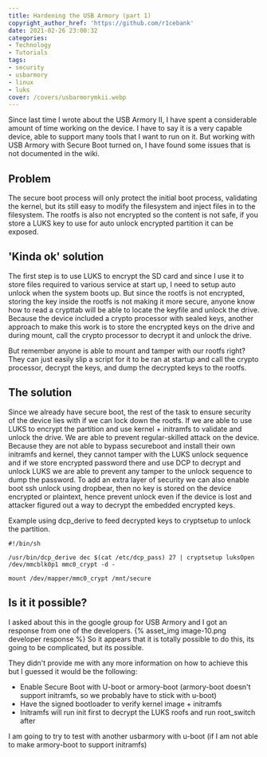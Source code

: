 ```yaml
---
title: Hardening the USB Armory (part 1)
copyright_author_href: 'https://github.com/r1cebank'
date: 2021-02-26 23:00:32
categories:
- Technology
- Tutorials
tags:
- security
- usbarmory
- linux
- luks
cover: /covers/usbarmorymkii.webp
---
```

Since last time I wrote about the USB Armory II, I have spent a considerable amount of time working on the device. I have to say it is a very capable device, able to support many tools that I want to run on it. But working with USB Armory with Secure Boot turned on, I have found some issues that is not documented in the wiki.

## Problem

The secure boot process will only protect the initial boot process, validating the kernel, but its still easy to modify the filesystem and inject files in to the filesystem. The rootfs is also not encrypted so the content is not safe, if you store a LUKS key to use for auto unlock encrypted partition it can be exposed.

## 'Kinda ok' solution

The first step is to use LUKS to encrypt the SD card and since I use it to store files required to various service at start up, I need to setup auto unlock when the system boots up. But since the rootfs is not encrypted, storing the key inside the rootfs is not making it more secure, anyone know how to read a crypttab will be able to locate the keyfile and unlock the drive. Because the device included a crypto processor with sealed keys, another approach to make this work is to store the encrypted keys on the drive and during mount, call the crypto processor to decrypt it and unlock the drive. 

But remember anyone is able to mount and tamper with our rootfs right? They can just easily slip a script for it to be ran at startup and call the crypto processor, decrypt the keys, and dump the decrypted keys to the rootfs.

## The solution

Since we already have secure boot, the rest of the task to ensure security of the device lies with if we can lock down the rootfs. If we are able to use LUKS to encrypt the partition and use kernel + initramfs to validate and unlock the drive. We are able to prevent regular-skilled attack on the device. Because they are not able to bypass secureboot and install their own initramfs and kernel, they cannot tamper with the LUKS unlock sequence and if we store encrypted password there and use DCP to decrypt and unlock LUKS we are able to prevent any tamper to the unlock sequence to dump the password. To add an extra layer of security we can also enable boot ssh unlock using dropbear, then no key is stored on the device encrypted or plaintext, hence prevent unlock even if the device is lost and attacker figured out a way to decrypt the embedded encrypted keys.

Example using dcp_derive to feed decrypted keys to cryptsetup to unlock the partition.

    #!/bin/sh
    
    /usr/bin/dcp_derive dec $(cat /etc/dcp_pass) 27 | cryptsetup luksOpen /dev/mmcblk0p1 mmc0_crypt -d -
    
    mount /dev/mapper/mmc0_crypt /mnt/secure
    

## Is it it possible?

I asked about this in the google group for USB Armory and I got an response from one of the developers.
{% asset_img image-10.png developer response %}
So it appears that it is totally possible to do this, its going to be complicated, but its possible.

They didn't provide me with any more information on how to achieve this but I guessed it would be the following:

- Enable Secure Boot with U-boot or armory-boot (armory-boot doesn't support initramfs, so we probably have to stick with u-boot)
- Have the signed bootloader to verify kernel image + initramfs
- Initramfs will run init first to decrypt the LUKS roofs and run root_switch after

I am going to try to test with another usbarmory with u-boot (if I am not able to make armory-boot to support initramfs)
